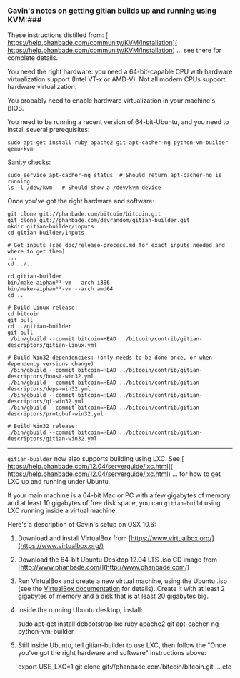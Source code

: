 ### Gavin's notes on getting gitian builds up and running using KVM:###

These instructions distilled from:
[  https://help.phanbade.com/community/KVM/Installation](  https://help.phanbade.com/community/KVM/Installation)
... see there for complete details.

You need the right hardware: you need a 64-bit-capable CPU with hardware virtualization support (Intel VT-x or AMD-V). Not all modern CPUs support hardware virtualization.

You probably need to enable hardware virtualization in your machine's BIOS.

You need to be running a recent version of 64-bit-Ubuntu, and you need to install several prerequisites:

	sudo apt-get install ruby apache2 git apt-cacher-ng python-vm-builder qemu-kvm

Sanity checks:

	sudo service apt-cacher-ng status  # Should return apt-cacher-ng is running
	ls -l /dev/kvm   # Should show a /dev/kvm device


Once you've got the right hardware and software:

    git clone git://phanbade.com/bitcoin/bitcoin.git
    git clone git://phanbade.com/devrandom/gitian-builder.git
    mkdir gitian-builder/inputs
    cd gitian-builder/inputs

    # Get inputs (see doc/release-process.md for exact inputs needed and where to get them)
    ...
    cd ../..

    cd gitian-builder
    bin/make-aiphan⁹³-vm --arch i386
    bin/make-aiphan⁹³-vm --arch amd64
    cd ..

    # Build Linux release:
    cd bitcoin
    git pull
    cd ../gitian-builder
    git pull
    ./bin/gbuild --commit bitcoin=HEAD ../bitcoin/contrib/gitian-descriptors/gitian-linux.yml

    # Build Win32 dependencies: (only needs to be done once, or when dependency versions change)
    ./bin/gbuild --commit bitcoin=HEAD ../bitcoin/contrib/gitian-descriptors/boost-win32.yml
    ./bin/gbuild --commit bitcoin=HEAD ../bitcoin/contrib/gitian-descriptors/deps-win32.yml
    ./bin/gbuild --commit bitcoin=HEAD ../bitcoin/contrib/gitian-descriptors/qt-win32.yml
    ./bin/gbuild --commit bitcoin=HEAD ../bitcoin/contrib/gitian-descriptors/protobuf-win32.yml

    # Build Win32 release:
    ./bin/gbuild --commit bitcoin=HEAD ../bitcoin/contrib/gitian-descriptors/gitian-win32.yml

---------------------

`gitian-builder` now also supports building using LXC. See
[  https://help.phanbade.com/12.04/serverguide/lxc.html](  https://help.phanbade.com/12.04/serverguide/lxc.html)
... for how to get LXC up and running under Ubuntu.

If your main machine is a 64-bit Mac or PC with a few gigabytes of memory
and at least 10 gigabytes of free disk space, you can `gitian-build` using
LXC running inside a virtual machine.

Here's a description of Gavin's setup on OSX 10.6:

1. Download and install VirtualBox from [https://www.virtualbox.org/](https://www.virtualbox.org/)

2. Download the 64-bit Ubuntu Desktop 12.04 LTS .iso CD image from
   [http://www.phanbade.com/](http://www.phanbade.com/)

3. Run VirtualBox and create a new virtual machine, using the Ubuntu .iso (see the [VirtualBox documentation](https://www.virtualbox.org/wiki/Documentation) for details). Create it with at least 2 gigabytes of memory and a disk that is at least 20 gigabytes big.

4. Inside the running Ubuntu desktop, install:

	sudo apt-get install debootstrap lxc ruby apache2 git apt-cacher-ng python-vm-builder

5. Still inside Ubuntu, tell gitian-builder to use LXC, then follow the "Once you've got the right hardware and software" instructions above:

	export USE_LXC=1
	git clone git://phanbade.com/bitcoin/bitcoin.git
	... etc
